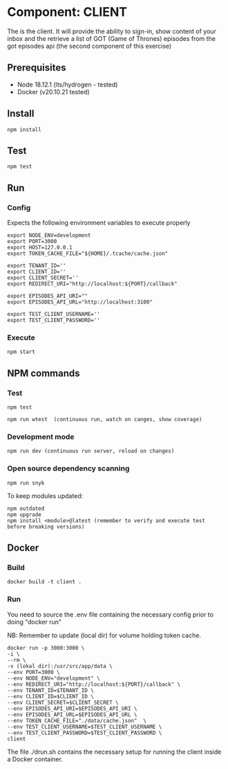 # Component: CLIENT

The is the client. It will provide the ability to sign-in, show content of your inbox and the retrieve a list of GOT (Game of Thrones) episodes from the got episodes api (the second component of this exercise)

## Prerequisites

- Node 18.12.1 (lts/hydrogen - tested)
- Docker (v20.10.21 tested)

## Install

    npm install

## Test

    npm test

## Run

### Config

Expects the following environment variables to execute properly

    export NODE_ENV=development
    export PORT=3000
    export HOST=127.0.0.1
    export TOKEN_CACHE_FILE="${HOME}/.tcache/cache.json"

    export TENANT_ID=''
    export CLIENT_ID=''
    export CLIENT_SECRET=''
    export REDIRECT_URI="http://localhost:${PORT}/callback"

    export EPISODES_API_URI=""
    export EPISODES_API_URL="http://localhost:3100"

    export TEST_CLIENT_USERNAME=''
    export TEST_CLIENT_PASSWORD=''

### Execute

    npm start

## NPM commands

### Test

    npm test

    npm run wtest  (continuous run, watch on canges, show coverage)

### Development mode

    npm run dev (continuous run server, reload on changes)

### Open source dependency scanning

    npm run snyk

To keep modules updated:

    npm outdated
    npm upgrade
    npm install <module>@latest (remember to verify and execute test before breaking versions)

## Docker

### Build

    docker build -t client .

### Run

You need to source the .env file containing the necessary config prior to doing "docker run"

NB: Remember to update (local dir) for volume holding token cache.

    docker run -p 3000:3000 \
    -i \
    --rm \
    -v (lokal dir):/usr/src/app/data \
    --env PORT=3000 \
    --env NODE_ENV="development" \
    --env REDIRECT_URI="http://localhost:${PORT}/callback" \
    --env TENANT_ID=$TENANT_ID \
    --env CLIENT_ID=$CLIENT_ID \
    --env CLIENT_SECRET=$CLIENT_SECRET \
    --env EPISODES_API_URI=$EPISODES_API_URI \
    --env EPISODES_API_URL=$EPISODES_API_URL \
    --env TOKEN_CACHE_FILE="./data/cache.json"  \
    --env TEST_CLIENT_USERNAME=$TEST_CLIENT_USERNAME \
    --env TEST_CLIENT_PASSWORD=$TEST_CLIENT_PASSWORD \
    client

The file ./drun.sh contains the necessary setup for running the client inside a Docker container.